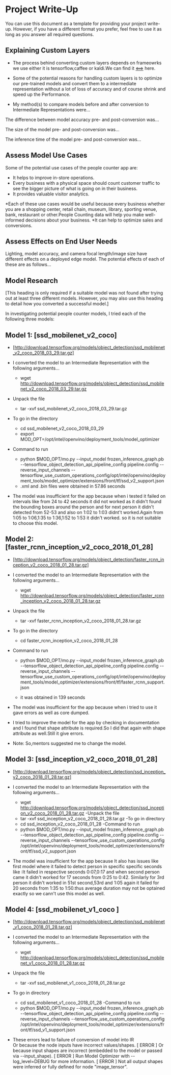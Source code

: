 # Project Write-Up

You can use this document as a template for providing your project write-up. However, if you
have a different format you prefer, feel free to use it as long as you answer all required
questions.

## Explaining Custom Layers

* The process behind converting custom layers depends on frameowrks we use either it is tensorflow,caffee or kaldi.We can find it [<==>](https://docs.openvinotoolkit.org/2019_R3/_docs_MO_DG_prepare_model_customize_model_optimizer_Customize_Model_Optimizer.html) here.

* Some of the potential reasons for handling custom layers is to optimize our pre-trained models and convert them to a intermediate representation without a lot of loss of accuracy and of course shrink and speed up the Performance.

* My method(s) to compare models before and after conversion to Intermediate Representations
were...

The difference between model accuracy pre- and post-conversion was...

The size of the model pre- and post-conversion was...

The inference time of the model pre- and post-conversion was...

## Assess Model Use Cases

Some of the potential use cases of the people counter app are:
 *  It helps to improve in-store operations.
 *  Every business with a physical space should count customer traffic to see the bigger picture of what is going on in their business.
 *  It provides valuable visitor analytics.

*Each of these use cases would be useful because every business whether you are a shopping center, retail chain, museum, library, sporting venue, bank, restaurant or other.People Counting data will help you make well-informed decisions about your business.
*It can help to optimize sales and conversions.

## Assess Effects on End User Needs

Lighting, model accuracy, and camera focal length/image size have different effects on a
deployed edge model. The potential effects of each of these are as follows...

## Model Research

[This heading is only required if a suitable model was not found after trying out at least three
different models. However, you may also use this heading to detail how you converted 
a successful model.]

In investigating potential people counter models, I tried each of the following three models:

## Model 1: [ssd_mobilenet_v2_coco]
 
 - [http://download.tensorflow.org/models/object_detection/ssd_mobilenet_v2_coco_2018_03_29.tar.gz]
- I converted the model to an Intermediate Representation with the following arguments... 
  * wget http://download.tensorflow.org/models/object_detection/ssd_mobilenet_v2_coco_2018_03_29.tar.gz
 - Unpack the file
   * tar -xvf   ssd_mobilenet_v2_coco_2018_03_29.tar.gz
- To go in the directory
   * cd ssd_mobilenet_v2_coco_2018_03_29
   * export MOD_OPT=/opt/intel/openvino/deployment_tools/model_optimizer
- Command to run 
  * python $MOD_OPT/mo.py --input_model frozen_inference_graph.pb --tensorflow_object_detection_api_pipeline_config pipeline.config --   reverse_input_channels --tensorflow_use_custom_operations_config/opt/intel/openvino/deployment_tools/model_optimizer/extensions/front/tf/ssd_v2_support.json
  * .xml and .bin files were obtained in 57.86 seconds
 
 - The model was insufficient for the app because when i tested it failed on intervals like from 24 to 42 seconds it did not worked as it didn't found the bounding boxes around the person and for next person it didn't detected from 52-53 and also on 1:02 to 1:03 didnt't worked.Again from 1:05 to 1:06,1:35 to 1:36,1:52 to 1:53 it didn't worked.
so it is not suitable to choose this model.
 
  
## Model 2: [faster_rcnn_inception_v2_coco_2018_01_28]
  
  - [http://download.tensorflow.org/models/object_detection/faster_rcnn_inception_v2_coco_2018_01_28.tar.gz]
 - I converted the model to an Intermediate Representation with the following arguments...
    * wget http://download.tensorflow.org/models/object_detection/faster_rcnn_inception_v2_coco_2018_01_28.tar.gz
  - Unpack the file
    * tar -xvf   faster_rcnn_inception_v2_coco_2018_01_28.tar.gz
- To go in the directory
   * cd faster_rcnn_inception_v2_coco_2018_01_28
- Command to run 
  * python $MOD_OPT/mo.py --input_model frozen_inference_graph.pb --tensorflow_object_detection_api_pipeline_config pipeline.config --   reverse_input_channels --tensorflow_use_custom_operations_config/opt/intel/openvino/deployment_tools/model_optimizer/extensions/front/tf/faster_rcnn_support.json
  
  * it was obtained in 139 seconds
    
 - The model was insufficient for the app because when i tried to use it gave errors as well as core dumped. 
  - I tried to improve the model for the app by checking in documentation and I found that shape attribute is required.So I did that again with shape attribute as well.Still it give errors.
  - Note: So,mentors suggested me to change the model.

## Model 3: [ssd_inception_v2_coco_2018_01_28]
 
 - [http://download.tensorflow.org/models/object_detection/ssd_inception_v2_coco_2018_01_28.tar.gz]
 - I converted the model to an Intermediate Representation with the following arguments...
    * wget http://download.tensorflow.org/models/object_detection/ssd_inception_v2_coco_2018_01_28.tar.gz
  -Unpack the file
    * tar -xvf ssd_inception_v2_coco_2018_01_28.tar.gz
  -To go in directory 
    * cd ssd_inception_v2_coco_2018_01_28
  -Command to run
   * python $MOD_OPT/mo.py --input_model frozen_inference_graph.pb --tensorflow_object_detection_api_pipeline_config pipeline.config --  reverse_input_channels 
--tensorflow_use_custom_operations_config /opt/intel/openvino/deployment_tools/model_optimizer/extensions/front/tf/ssd_v2_support.json

- The model was insufficient for the app because It also has issues like first model where it failed to detect person in specific specific seconds like :It failed in respective seconds 0:07,0:17 and when second person came it didn't worked for 17 seconds from 0:25 to 0:42. Similarly for 3rd person it didn't worked in 51st second,53rd and 1:05  again it failed for 20 seconds from 1:35 to 1:50.thus average duration may not be optained exactly so we cann't use this model as well.


## Model 4: [ssd_mobilenet_v1_coco ]
 
 - [http://download.tensorflow.org/models/object_detection/ssd_mobilenet_v1_coco_2018_01_28.tar.gz]
 - I converted the model to an Intermediate Representation with the following arguments...
    * wget http://download.tensorflow.org/models/object_detection/ssd_mobilenet_v1_coco_2018_01_28.tar.gz
 - Unpack the file
    * tar -xvf ssd_mobilenet_v1_coco_2018_01_28.tar.gz
 - To go in directory 
    * cd ssd_mobilenet_v1_coco_2018_01_28
 -Command to run
   * python $MOD_OPT/mo.py --input_model frozen_inference_graph.pb --tensorflow_object_detection_api_pipeline_config pipeline.config --  reverse_input_channels 
--tensorflow_use_custom_operations_config /opt/intel/openvino/deployment_tools/model_optimizer/extensions/front/tf/ssd_v1_support.json

- These errors lead to failure of conversion of model into IR   
Or because the node inputs have incorrect values/shapes.
[ ERROR ]  Or because input shapes are incorrect (embedded to the model or passed via --input_shape).
[ ERROR ]  Run Model Optimizer with --log_level=DEBUG for more information.
[ ERROR ]  Not all output shapes were inferred or fully defined for node "image_tensor". 


